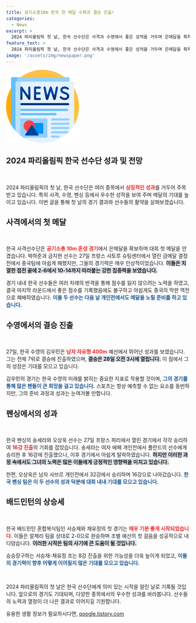 ```yaml
---
title: 공기소총10m 한국 첫 메달 수확과 결승 진출!
categories:
  - News
excerpt: >
  2024 파리올림픽 첫 날, 한국 선수단은 사격과 수영에서 좋은 성적을 거두며 은메달을 획득했다. 펜싱과 배드민턴에서도 승리하며 기분 좋게 출발, 앞으로의 경기를 기대케 한다.
feature_text: >
  2024 파리올림픽 첫 날, 한국 선수단은 사격과 수영에서 좋은 성적을 거두며 은메달을 획득했다. 펜싱과 배드민턴에서도 승리하며 기분 좋게 출발, 앞으로의 경기를 기대케 한다.
image: '/assets/img/newspaper.png'
---
```


<p><img src="/assets/img/newspaper.png" alt="kimp 속보" /></p>

<h2 data-ke-size="size26">2024 파리올림픽 한국 선수단 성과 및 전망</h2>

<p data-ke-size="size16">&nbsp;</p>

<p>2024 파리올림픽의 첫 날, 한국 선수단은 여러 종목에서 <b><span style="color: #ee2323;">상징적인 성과</span></b>를 거두어 주목받고 있습니다. 특히 사격, 수영, 펜싱 등에서 우수한 성적을 보여 주며 메달의 기대를 높이고 있습니다. 이번 글을 통해 첫 날의 경기 결과와 선수들의 활약을 살펴보겠습니다.</p>

<h2 data-ke-size="size26">사격에서의 첫 메달</h2>

<p data-ke-size="size16">&nbsp;</p>

<p>한국 사격선수단은 <b><span style="color: #ee2323;">공기소총 10m 혼성 경기</span></b>에서 은메달을 확보하며 대회 첫 메달을 안겼습니다. 박하준과 금지현 선수는 27일 프랑스 샤토루 슈팅센터에서 열린 금메달 결정전에서 중국팀에 아쉽게 패했지만, 그들의 경기력은 매우 인상적이었습니다. <b><span style="background-color: #21538527;">이들은 치열한 접전 끝에 2-6에서 10-14까지 따라붙는 강한 집중력을 보였습니다.</span></b> </p>

<p>경기 내내 한국 선수들은 여러 차례의 반격을 통해 점수를 잃지 않으려는 노력을 하였고, 결국 마지막 라운드에서 좋은 점수를 기록했음에도 불구하고 아쉽게도 중국의 막판 역전으로 패배하였습니다. <b><span style="color: #1a5490;">이들 두 선수는 다음 날 개인전에서도 메달을 노릴 준비를 하고 있습니다.</span></b></p>

<h2 data-ke-size="size26">수영에서의 결승 진출</h2>

<p data-ke-size="size16">&nbsp;</p>

<p>27일, 한국 수영의 김우민은 <b><span style="color: #ee2323;">남자 자유형 400m</span></b> 예선에서 뛰어난 성과를 보였습니다. 그는 전체 7위로 결승에 진출하였으며, <b><span style="background-color: #21538527;">결승은 28일 오전 3시에 열립니다.</span></b> 이 점에서 그의 성장은 기대를 모으고 있습니다. </p>

<p>김우민의 경기는 한국 수영의 미래를 밝히는 중요한 지표로 작용할 것이며, <b><span style="color: #1a5490;">그의 경기를 통해 많은 팬들이 큰 희망을 걸고 있습니다.</span></b> 스포츠는 항상 예측할 수 없는 요소를 동반하지만, 그의 준비 과정과 성과는 눈여겨볼 만합니다.</p>

<h2 data-ke-size="size26">펜싱에서의 성과</h2>

<p data-ke-size="size16">&nbsp;</p>

<p>한국 펜싱의 송세라와 오상욱 선수는 27일 프랑스 파리에서 열린 경기에서 각각 승리하여 <b><span style="color: #ee2323;">16강 진출</span></b>의 기회를 잡았습니다. 송세라는 여자 에페 개인전에서 폴란드의 선수에게 승리한 후 16강에 진출했으나, 이후 경기에서 아쉽게 탈락하였습니다. <b><span style="background-color: #21538527;">하지만 이러한 과정 속에서도 그녀의 노력은 많은 이들에게 긍정적인 영향력을 미치고 있습니다.</span></b></p>

<p>한편, 오상욱은 남자 사브르 개인전에서 32강에서 승리하며 16강으로 나아갔습니다. <b><span style="color: #1a5490;">한국 펜싱 팀은 이 두 선수의 성과 덕분에 대회 내내 기대를 모으고 있습니다.</span></b> </p>

<h2 data-ke-size="size26">배드민턴의 상승세</h2>

<p data-ke-size="size16">&nbsp;</p>

<p>한국 배드민턴 혼합복식팀인 서승재와 채유정의 첫 경기는 <b><span style="color: #ee2323;">매우 기분 좋게 시작되었습니다.</span></b> 이들은 알제리 팀을 상대로 2-0으로 완승하며 조별 예선의 첫 걸음을 성공적으로 내디뎠습니다. <b><span style="background-color: #21538527;">이러한 시작은 팀의 사기에 큰 도움이 될 것입니다.</span></b></p>

<p>승승장구하는 서승재-채유정 조는 8강 진출을 위한 가능성을 더욱 높이게 되었고, <b><span style="color: #1a5490;">이들의 경기력이 향후 어떻게 이어질지 많은 기대를 모으고 있습니다.</span></b> </p>

<p data-ke-size="size16">&nbsp;</p>

<p>2024 파리올림픽의 첫 날은 한국 선수단에게 의미 있는 시작을 알린 날로 기록될 것입니다. 앞으로의 경기도 기대되며, 다양한 종목에서의 우수한 성과를 바라봅니다. 선수들의 노력과 열정이 더 나은 결과로 이어지길 기원합니다.</p>
유용한 생활 정보가 필요하시다면, <a href="https://qoogle.tistory.com" rel="dofollow">qoogle.tistory.com</a>


